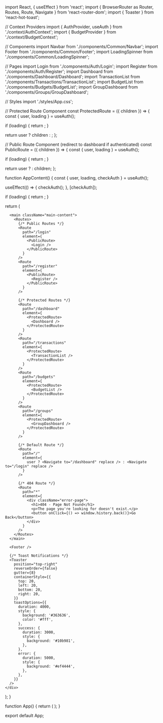 import React, { useEffect } from 'react';
import { BrowserRouter as Router, Routes, Route, Navigate } from 'react-router-dom';
import { Toaster } from 'react-hot-toast';

// Context Providers
import { AuthProvider, useAuth } from './context/AuthContext';
import { BudgetProvider } from './context/BudgetContext';

// Components
import Navbar from './components/Common/Navbar';
import Footer from './components/Common/Footer';
import LoadingSpinner from './components/Common/LoadingSpinner';

// Pages
import Login from './components/Auth/Login';
import Register from './components/Auth/Register';
import Dashboard from './components/Dashboard/Dashboard';
import TransactionList from './components/Transactions/TransactionList';
import BudgetList from './components/Budgets/BudgetList';
import GroupDashboard from './components/Groups/GroupDashboard';

// Styles
import './styles/App.css';

// Protected Route Component
const ProtectedRoute = ({ children }) => {
  const { user, loading } = useAuth();
  
  if (loading) {
    return <LoadingSpinner />;
  }
  
  return user ? children : <Navigate to="/login" replace />;
};

// Public Route Component (redirect to dashboard if authenticated)
const PublicRoute = ({ children }) => {
  const { user, loading } = useAuth();
  
  if (loading) {
    return <LoadingSpinner />;
  }
  
  return user ? <Navigate to="/dashboard" replace /> : children;
};

function AppContent() {
  const { user, loading, checkAuth } = useAuth();

  useEffect(() => {
    checkAuth();
  }, [checkAuth]);

  if (loading) {
    return <LoadingSpinner />;
  }

  return (
    <div className="app">
      <Navbar />
      
      <main className="main-content">
        <Routes>
          {/* Public Routes */}
          <Route 
            path="/login" 
            element={
              <PublicRoute>
                <Login />
              </PublicRoute>
            } 
          />
          <Route 
            path="/register" 
            element={
              <PublicRoute>
                <Register />
              </PublicRoute>
            } 
          />
          
          {/* Protected Routes */}
          <Route 
            path="/dashboard" 
            element={
              <ProtectedRoute>
                <Dashboard />
              </ProtectedRoute>
            } 
          />
          <Route 
            path="/transactions" 
            element={
              <ProtectedRoute>
                <TransactionList />
              </ProtectedRoute>
            } 
          />
          <Route 
            path="/budgets" 
            element={
              <ProtectedRoute>
                <BudgetList />
              </ProtectedRoute>
            } 
          />
          <Route 
            path="/groups" 
            element={
              <ProtectedRoute>
                <GroupDashboard />
              </ProtectedRoute>
            } 
          />
          
          {/* Default Route */}
          <Route 
            path="/" 
            element={
              user ? <Navigate to="/dashboard" replace /> : <Navigate to="/login" replace />
            } 
          />
          
          {/* 404 Route */}
          <Route 
            path="*" 
            element={
              <div className="error-page">
                <h1>404 - Page Not Found</h1>
                <p>The page you're looking for doesn't exist.</p>
                <button onClick={() => window.history.back()}>Go Back</button>
              </div>
            } 
          />
        </Routes>
      </main>
      
      <Footer />
      
      {/* Toast Notifications */}
      <Toaster
        position="top-right"
        reverseOrder={false}
        gutter={8}
        containerStyle={{
          top: 20,
          left: 20,
          bottom: 20,
          right: 20,
        }}
        toastOptions={{
          duration: 4000,
          style: {
            background: '#363636',
            color: '#fff',
          },
          success: {
            duration: 3000,
            style: {
              background: '#10b981',
            },
          },
          error: {
            duration: 5000,
            style: {
              background: '#ef4444',
            },
          },
        }}
      />
    </div>
  );
}

function App() {
  return (
    <AuthProvider>
      <BudgetProvider>
        <Router>
          <AppContent />
        </Router>
      </BudgetProvider>
    </AuthProvider>
  );
}

export default App;
